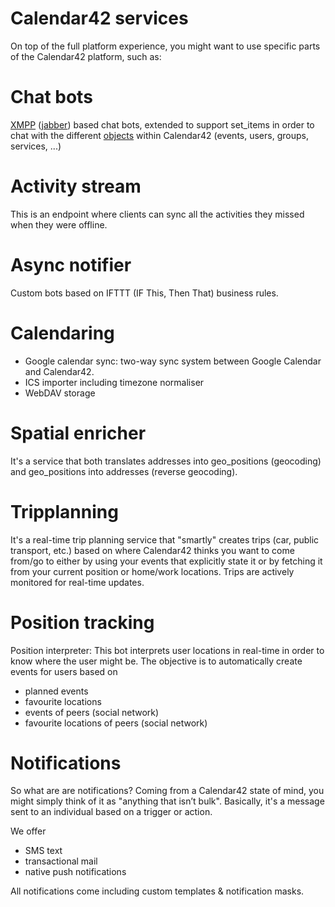 Calendar42 services
===================

On top of the full platform experience, you might want to use specific parts of the Calendar42 platform, such as:

# Chat bots

[XMPP](http://xmpp.org/) ([jabber](https://www.ejabberd.im/)) based chat bots, extended to support set_items in order to chat with the different [objects](/REST-API/objects/) within Calendar42 (events, users, groups, services, ...)

# Activity stream
This is an endpoint where clients can sync all the activities they missed when they were offline.

# Async notifier
Custom bots based on IFTTT (IF This, Then That) business rules.

# Calendaring
* Google calendar sync: two-way sync system between Google Calendar and Calendar42.
* ICS importer including timezone normaliser
* WebDAV storage

# Spatial enricher
It's a service that both translates addresses into geo_positions (geocoding) and geo_positions into addresses (reverse geocoding).

# Tripplanning
It's a real-time trip planning service that "smartly" creates trips (car, public transport, etc.) based on where Calendar42 thinks you want to come from/go to either by using your events that explicitly state it or by fetching it from your current position or home/work locations. Trips are actively monitored for real-time updates.

# Position tracking
Position interpreter: This bot interprets user locations in real-time in order to know where the user might be. The objective is to automatically create events for users based on 
* planned events
* favourite locations
* events of peers (social network)
* favourite locations of peers (social network)

# Notifications
So what are are notifications? Coming from a Calendar42 state of mind, you might simply think of it as "anything that isn’t bulk". Basically, it's a message sent to an individual based on a trigger or action.
 
We offer

* SMS text
* transactional mail  
* native push notifications 

All notifications come including custom templates & notification masks.